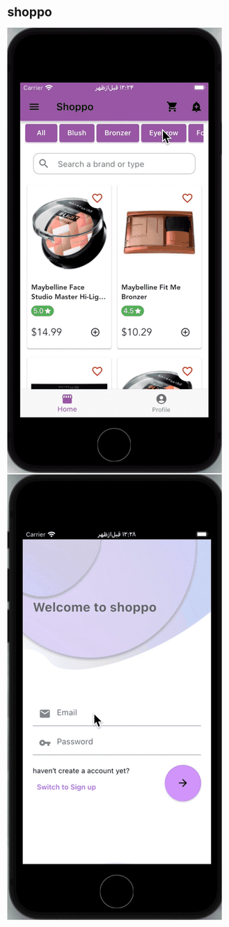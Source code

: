 # shoppo

![](https://github.com/kimia-kazemi/Online-Shopping-App-With-Flutter/blob/main/1.gif)![](https://github.com/kimia-kazemi/Online-Shopping-App-With-Flutter/blob/main/2.gif)

